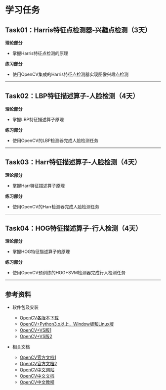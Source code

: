 ﻿# 学习任务

## Task01：Harris特征点检测器-兴趣点检测（3天）

**理论部分**


* 掌握Harris特征点检测的原理
 
**练习部分**

* 使用OpenCV集成的Harris特征点检测器实现图像兴趣点检测

---


    
## Task02：LBP特征描述算子-人脸检测（4天）

**理论部分**

* 掌握LBP特征描述算子原理

**练习部分**

* 使用OpenCV的LBP检测器完成人脸检测任务

--- 
 
## Task03：Harr特征描述算子-人脸检测（4天）

**理论部分**

* 掌握Harr特征描述算子原理

**练习部分**

* 使用OpenCV的Harr检测器完成人脸检测任务

---

## Task04：HOG特征描述算子-行人检测（4天）

**理论部分**

* 掌握HOG特征描述算子的原理

**练习部分**

* 使用OpenCV预训练的HOG+SVM检测器完成行人检测任务

---


##  参考资料
* 软件包及安装
  * [OpenCV各版本下载](https://opencv.org/releases/) 
  * [OpenCV+Python3.x以上，Window版和Linux版](https://github.com/vipstone/faceai/blob/master/doc/settingup.md)
  * [OpenCV+VS版1](https://blog.csdn.net/weixin_40647819/article/details/79938325)
  * [OpenCV+VS版2](http://notes.maxwi.com/2016/12/05/opencv-windows-env/)
  
* 相关文档
  * [OpenCV官方文档1](https://docs.opencv.org/3.0-last-rst/)
  * [OpenCV官方文档2](https://docs.opencv.org/3.1.0/index.html)
  * [OpenCV中文网站](http://wiki.opencv.org.cn/index.php/%E9%A6%96%E9%A1%B5)
  * [OpenCV中文文档](http://www.woshicver.com/)
  * [OpenCV中文教程](https://www.kancloud.cn/aollo/aolloopencv/269602)